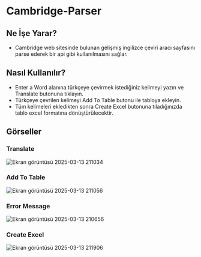 # Cambridge-Parser

## Ne İşe Yarar?
* Cambridge web sitesinde bulunan gelişmiş ingilizce çeviri aracı sayfasını parse ederek bir api gibi kullanılmasını sağlar.

## Nasıl Kullanılır?
* Enter a Word alanına türkçeye çevirmek istediğiniz kelimeyi yazın ve Translate butonuna tıklayın.
* Türkçeye çevrilen kelimeyi Add To Table butonu ile tabloya ekleyin.
* Tüm kelimeleri ekledikten sonra Create Excel butonuna tıladığınızda tablo excel formatına dönüştürülecektir.

## Görseller

### Translate
![Ekran görüntüsü 2025-03-13 211034](https://github.com/user-attachments/assets/82d6e825-8aed-4759-a2e0-7c600f57e4fb)

### Add To Table
![Ekran görüntüsü 2025-03-13 211056](https://github.com/user-attachments/assets/bcdd8193-d763-4b30-9666-b4d0ad43f121)

### Error Message
![Ekran görüntüsü 2025-03-13 210656](https://github.com/user-attachments/assets/162ab4ee-430e-4603-a205-c117150d3416)

### Create Excel
![Ekran görüntüsü 2025-03-13 211906](https://github.com/user-attachments/assets/3660930a-f4ee-4808-8232-8159742223c4)
